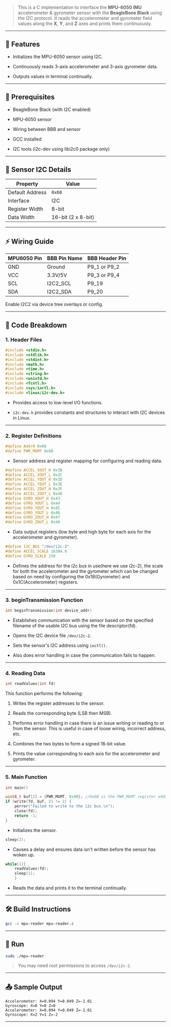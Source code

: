 
>This is a C implementation to interface the **MPU-6050 IMU** accelerometer & gyrometer sensor with the **BeagleBone Black** using the I2C protocol. It reads the accelerometer and gyrometer field values along the **X**, **Y**, and **Z** axes and prints them continuously.

---

## 📌 Features

- Initializes the MPU-6050 sensor using I2C.
    
- Continuously reads 3-axis accelerometer and 3-axis gyrometer data.
    
- Outputs values in terminal continually.

    

---

## 🧰 Prerequisites

- BeagleBone Black (with I2C enabled)
    
- MPU-6050 sensor
    
- Wiring between BBB and sensor
    
- GCC installed
    
- I2C tools (i2c-dev using libi2c0 package only)
    

---

## 🧠 Sensor I2C Details

|Property|Value|
|---|---|
|Default Address|`0x68`|
|Interface|I2C|
|Register Width|8-bit|
|Data Width|16-bit (2 x 8-bit)|

---

## ⚡ Wiring Guide

|MPU6050 Pin|BBB Pin Name|BBB Header Pin|
|---|---|---|
|GND|Ground|P9_1 or P9_2|
|VCC|3.3V/5V|P9_3 or P9_4|
|SCL|I2C2_SCL|P9_19|
|SDA|I2C2_SDA|P9_20|

Enable I2C2 via device tree overlays or config.

---

## 🧾 Code Breakdown

### 1. Header Files

```c
#include <stdio.h>
#include <stdlib.h>
#include <stdint.h>
#include <math.h>
#include <time.h>
#include <string.h>
#include <unistd.h>
#include <fcntl.h>
#include <sys/ioctl.h>
#include <linux/i2c-dev.h>
```

- Provides access to low-level I/O functions.
    
- `i2c-dev.h` provides constants and structures to interact with I2C devices in Linux.
    

---

### 2. Register Definitions

```c
#define Addr0 0x68 
#define PWR_MGMT 0x6B
```

- Sensor address and register mapping for configuring and reading data.
    

```c
#define ACCEL_XOUT_H 0x3B
#define ACCEL_XOUT_L 0x3C
#define ACCEL_YOUT_H 0x3D
#define ACCEL_YOUT_L 0x3E
#define ACCEL_ZOUT_H 0x3F
#define ACCEL_ZOUT_L 0x40
#define GYRO_XOUT_H 0x43
#define GYRO_XOUT_L 0x44
#define GYRO_YOUT_H 0x45
#define GYRO_YOUT_L 0x46
#define GYRO_ZOUT_H 0x47
#define GYRO_ZOUT_L 0x48
```

- Data output registers (low byte and high byte for each axis for the accelerometer and gyrometer).
    
```c
#define I2C_BUS "/dev/i2c-2"
#define ACCEL_SCALE 16384.0
#define GYRO_SCALE 250
```

- Defines the address for the i2c bus in use(here we use i2c-2), the scale for both the accelerometer and the gyrometer which can be changed based on need by configuring the 0x1B(Gyrometer) and 0x1C(Accelerometer) registers.
---

### 3. beginTransmission Function

```c
int beginTransmission(int device_addr)
```

- Establishes communication with the sensor based on the specified filename of the usable I2C bus using the file descriptor(fd).

- Opens the I2C device file `/dev/i2c-2`.
    
- Sets the sensor's I2C address using `ioctl()`.

- Also does error handling in case the communication fails to happen.

---

### 4. Reading Data

```c
int readValues(int fd)
```

This function performs the following:

1. Writes the register addresses to the sensor.
    
2. Reads the corresponding byte (LSB then MSB).

3. Performs error handling in case there is an issue writing or reading to or from the sensor. This is useful in case of loose wiring, incorrect address, etc.
    
4. Combines the two bytes to form a signed 16-bit value.
    
5. Prints the value corresponding to each axis for the accelerometer and gyrometer.

---

### 5. Main Function

```c
int main()
```

  
```c
uint8_t buf[2] = {PWR_MGMT, 0x00}; //0x6B is the PWR_MGMT register address and 0x00 is the value to wake up the device
if (write(fd, buf, 2) != 2) {
    perror("Failed to write to the i2c bus.\n");
    close(fd);
    return -1;
}    
```

- Initializes the sensor.

```c
sleep(2);    
```
- Causes a delay and ensures data isn't written before the sensor has woken up.

```c
while(1){
    readValues(fd);
    sleep(1);
    }
```

- Reads the data and prints it to the terminal continually.

---

## 🛠 Build Instructions

```bash
gcc -o mpu-reader mpu-reader.c
```

---

## 🚀 Run

```bash
sudo ./mpu-reader
```

> You may need root permissions to access `/dev/i2c-2`.

---

## 📤 Sample Output

```
Accelerometer: X=0.094 Y=0.049 Z=-1.01
Gyroscope: X=0 Y=0 Z=0
Accelerometer: X=0.094 Y=0.049 Z=-1.01
Gyroscope: X=2 Y=1 Z=-2
```

---



